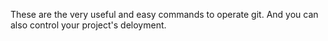 These are the very useful and easy commands to operate git. And you can also control your project's deloyment.
